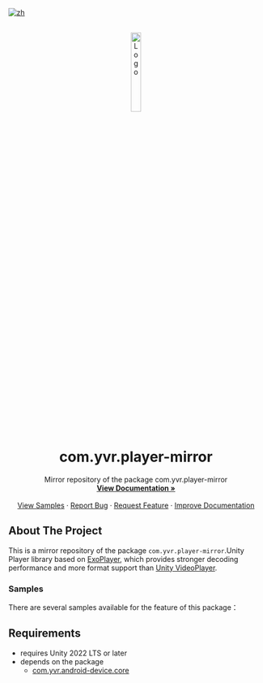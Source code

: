 [![zh](https://img.shields.io/badge/lang-zh-blue.svg)](./README.zh.md)

<br />
<div align="center">
    <a href="https://github.com/PlayForDreamDevelopers/com.yvr.player-mirror/tree/main">
        <img src="https://www.pfdm.cn/en/static/img/logo.2b1b07e.png" alt="Logo" width="20%">
    </a>
    <h1 align="center"> com.yvr.player-mirror </h1>
    <p align="center">
        Mirror repository of the package com.yvr.player-mirror
        <br />
        <a href="https://github.com/PlayForDreamDevelopers/com.yvr.player-mirror/tree/main"><strong>View Documentation »</strong></a>
        <br />
        <br />
        <a href="#samples">View Samples</a>
        &middot;
        <a href="https://github.com/PlayForDreamDevelopers/com.yvr.player-mirror/issues/new?template=bug_report.yml">Report Bug</a>
        &middot;
        <a href="https://github.com/PlayForDreamDevelopers/com.yvr.player-mirror/issues/new?template=feature_request.yml">Request Feature</a>
        &middot;
        <a href="https://github.com/PlayForDreamDevelopers/com.yvr.player-mirror/issues/new?template=documentation_update.yml">Improve Documentation</a>
    </p>

</div>

## About The Project

This is a mirror repository of the package `com.yvr.player-mirror`.Unity Player library based on [ExoPlayer](https://github.com/google/ExoPlayer), which provides stronger decoding performance and more format support than [Unity VideoPlayer](https://docs.unity.cn/cn/2022.3/Manual/class-VideoPlayer.html).
### Samples

There are several samples available for the feature of this package：


## Requirements

- requires Unity 2022 LTS or later
- depends on the package 
  - [com.yvr.android-device.core](https://github.com/PlayForDreamDevelopers/com.yvr.android-device.core-mirror)

